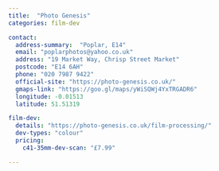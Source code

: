 ```yaml
---
title:  "Photo Genesis"
categories: film-dev

contact:
  address-summary:  "Poplar, E14"
  email: "poplarphotos@yahoo.co.uk"
  address: "19 Market Way, Chrisp Street Market"
  postcode: "E14 6AH"
  phone: "020 7987 9422"
  official-site: "https://photo-genesis.co.uk/"
  gmaps-link: "https://goo.gl/maps/yWiSQWj4YxTRGADR6"
  longitude: -0.01513
  latitude: 51.51319

film-dev:
  details: "https://photo-genesis.co.uk/film-processing/"
  dev-types: "colour"  
  pricing:
    c41-35mm-dev-scan: "£7.99"

---
```

